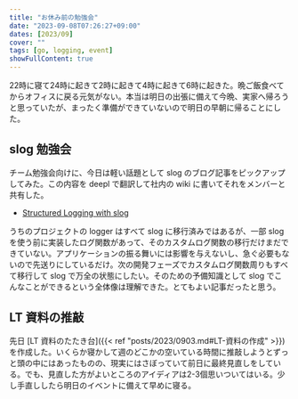 ```yaml
---
title: "お休み前の勉強会"
date: "2023-09-08T07:26:27+09:00"
dates: [2023/09]
cover: ""
tags: [go, logging, event]
showFullContent: true
---
```


22時に寝て24時に起きて2時に起きて4時に起きて6時に起きた。晩ご飯食べてからオフィスに戻る元気がない。本当は明日の出張に備えて今晩、実家へ帰ろうと思っていたが、まったく準備ができていないので明日の早朝に帰ることにした。

## slog 勉強会

チーム勉強会向けに、今日は軽い話題として slog のブログ記事をピックアップしてみた。この内容を deepl で翻訳して社内の wiki に書いてそれをメンバーと共有した。

* [Structured Logging with slog](https://go.dev/blog/slog)

うちのプロジェクトの logger はすべて slog に移行済みではあるが、一部 slog を使う前に実装したログ関数があって、そのカスタムログ関数の移行だけまだできていない。アプリケーションの振る舞いには影響を与えないし、急ぐ必要もないので先送りにしているだけ。次の開発フェーズでカスタムログ関数周りもすべて移行して slog で万全の状態にしたい。そのための予備知識として slog でこんなことができるという全体像は理解できた。とてもよい記事だったと思う。

## LT 資料の推敲

先日 [LT 資料のたたき台]({{< ref "posts/2023/0903.md#LT-資料の作成" >}}) を作成した。いくらか寝かして週のどこかの空いている時間に推敲しようとずっと頭の中にはあったものの、現実にはさぼっていて前日に最終見直しをしている。でも、見直した方がよいところのアイディアは2-3個思いついてはいる。少し手直ししたら明日のイベントに備えて早めに寝る。
